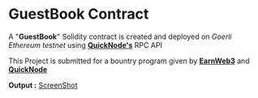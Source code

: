 
# GuestBook Contract

 A "**GuestBook**" Solidity contract is created and deployed on *Goerli Ethereum testnet* using [**QuickNode's**](https://www.quicknode.com/ "QuickNode's")  RPC API

This Project is submitted for a bountry program given by **[EarnWeb3](https://learnweb3.io/ "EarnWeb3")** and [**QuickNode**](https://www.quicknode.com/ "QuickNode")

**Output :** [ScreenShot](https://imgur.com/a/vkzrZbs "ScreenShot")
